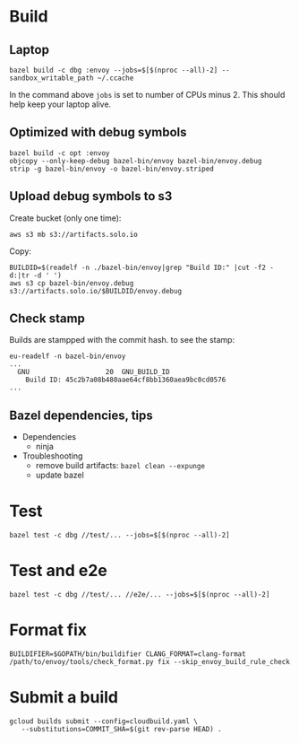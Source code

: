 # Build

## Laptop
```
bazel build -c dbg :envoy --jobs=$[$(nproc --all)-2] --sandbox_writable_path ~/.ccache
```
In the command above `jobs` is set to number of CPUs minus 2. This should help keep your laptop alive.

## Optimized with debug symbols
```
bazel build -c opt :envoy
objcopy --only-keep-debug bazel-bin/envoy bazel-bin/envoy.debug
strip -g bazel-bin/envoy -o bazel-bin/envoy.striped
```

## Upload debug symbols to s3

Create bucket (only one time):
```
aws s3 mb s3://artifacts.solo.io
```

Copy:
```
BUILDID=$(readelf -n ./bazel-bin/envoy|grep "Build ID:" |cut -f2 -d:|tr -d ' ')
aws s3 cp bazel-bin/envoy.debug s3://artifacts.solo.io/$BUILDID/envoy.debug
```

## Check stamp
Builds are stampped with the commit hash. to see the stamp:
```
eu-readelf -n bazel-bin/envoy
...
  GNU                   20  GNU_BUILD_ID
    Build ID: 45c2b7a08b480aae64cf8bb1360aea9bc0cd0576
...
```

## Bazel dependencies, tips
- Dependencies
  - ninja
- Troubleshooting
  - remove build artifacts: `bazel clean --expunge`
  - update bazel

# Test
```
bazel test -c dbg //test/... --jobs=$[$(nproc --all)-2]
```
# Test and e2e
```
bazel test -c dbg //test/... //e2e/... --jobs=$[$(nproc --all)-2]
```

# Format fix
```
BUILDIFIER=$GOPATH/bin/buildifier CLANG_FORMAT=clang-format /path/to/envoy/tools/check_format.py fix --skip_envoy_build_rule_check
```

# Submit a build
```
gcloud builds submit --config=cloudbuild.yaml \
   --substitutions=COMMIT_SHA=$(git rev-parse HEAD) .
```
